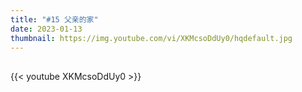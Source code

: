 ```yaml
---
title: "#15 父亲的家"
date: 2023-01-13
thumbnail: https://img.youtube.com/vi/XKMcsoDdUy0/hqdefault.jpg
---
```


## <!--more-->

{{< youtube XKMcsoDdUy0 >}}
